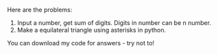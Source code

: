Here are the problems: 
1. Input a number, get sum of digits. Digits in number can be n number.
2. Make a equilateral triangle using asterisks in python. 

You can download my code for answers - try not to! 
